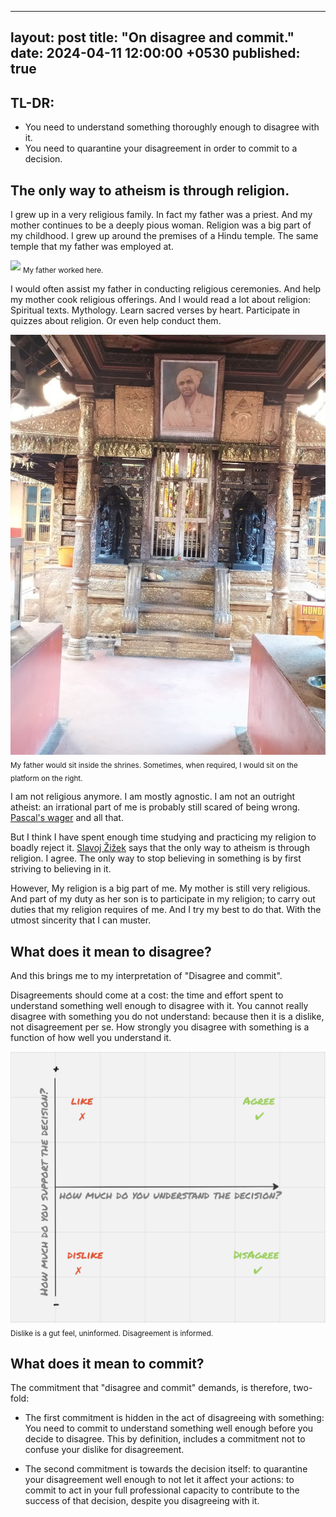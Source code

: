 
---
layout: post
title:  "On disagree and commit."
date:   2024-04-11 12:00:00 +0530
published: true
---

## TL-DR:
* You need to understand something thoroughly enough to disagree with it.
* You need to quarantine your disagreement in order to commit to a decision.

## The only way to atheism is through religion.
I grew up in a very religious family. In fact my father was a priest. And my mother continues to be a deeply pious woman. Religion was a big part of my childhood. I grew up around the premises of a Hindu temple. The same temple that my father was employed at.

![](/assets/2024-04-11/lvtemple.jpeg)
<sub>My father worked here.</sub>


I would often assist my father in conducting religious ceremonies. And help my mother cook religious offerings. And I would read a lot about religion: Spiritual texts. Mythology. Learn sacred verses by heart. Participate in quizzes about religion. Or even help conduct them.

![](/assets/2024-04-11/lvtemple2.jpeg)
<sub>My father would sit inside the shrines. Sometimes, when required, I would sit on the platform on the right.</sub>

I am not religious anymore. I am mostly agnostic. I am not an outright atheist: an irrational part of me is probably still scared of being wrong. [Pascal's wager](https://en.wikipedia.org/wiki/Pascal%27s_wager) and all that. 


But I think I have spent enough time studying and practicing my religion to boadly reject it. [Slavoj Žižek](https://en.wikipedia.org/wiki/Slavoj_%C5%BDi%C5%BEek) says that the only way to atheism is through religion. I agree. The only way to stop believing in something is by first striving to believing in it. 

However, My religion is a big part of me. My mother is still very religious. And part of my duty as her son is to participate in my religion; to carry out duties that my religion requires of me. And I try my best to do that. With the utmost sincerity that I can muster.


## What does it mean to disagree?
And this brings me to my interpretation of "Disagree and commit". 

Disagreements should come at a cost: the time and effort spent to understand something well enough to disagree with it. You cannot really disagree with something you do not understand: because then it is a dislike, not disagreement per se. How strongly you disagree with something is a function of how well you understand it.

![](/assets/2024-04-11/dislike-vs-disagree.png)
<sub>Dislike is a gut feel, uninformed. Disagreement is informed.</sub>


## What does it mean to commit?
The commitment that "disagree and commit" demands, is therefore, two-fold: 

* The first commitment is hidden in the act of disagreeing with something: You need to commit to understand something well enough before you decide to disagree. This by definition, includes a commitment not to confuse your dislike for disagreement.

* The second commitment is towards the decision itself: to quarantine your disagreement well enough to not let it affect your actions: to commit to act in your full professional capacity to contribute to the success of that decision, despite you disagreeing with it.



